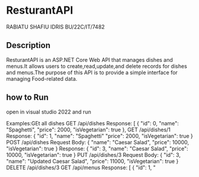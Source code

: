 # ResturantAPI
RABIATU SHAFIU IDRIS
BU/22C/IT/7482
## Description

ResturantAPI is an ASP.NET Core Web API that manages dishes and menus.It allows users to create,read,update,and delete records for dishes and menus.The purpose of this API is to provide a simple interface for managing Food-related data.

## how to Run
open in visual studio 2022 and run

Examples:GEt all dishes
      GET /api/dishes
Response:
[
    {
        "id": 0,
        "name": "Spaghetti",
        "price": 2000,
        "isVegetarian": true
    },
    GET /api/dishes/1
Response:
{
    "id": 1,
    "name": "Spaghetti"
    "price": 2000,
    "isVegetarian": true
}
 POST /api/dishes
Request Body:
{
    "name": "Caesar Salad",
    "price": 10000,
    "isVegetarian": true
}
Response:
{
    "id": 3,
    "name": "Caesar Salad",
    "price": 10000,
    "isVegetarian": true
}
 PUT /api/dishes/3
Request Body:
{
    "id": 3,
    "name": "Updated Caesar Salad",
    "price": 11000,
    "isVegetarian": true
}
DELETE /api/dishes/3
GET /api/menus
Response:
[
    {
        "id": 1,
        "


  
